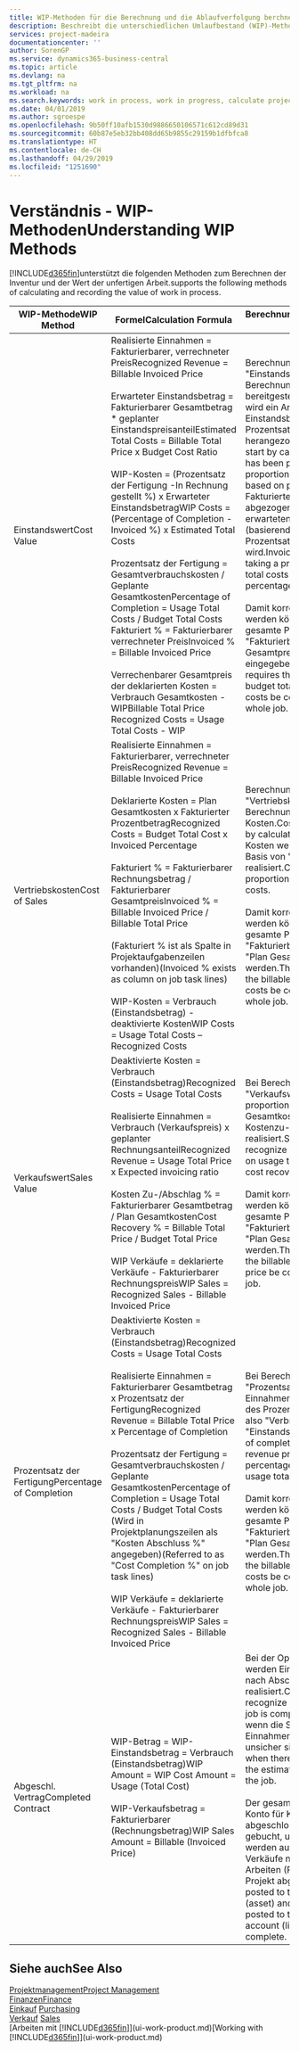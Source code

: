 ```yaml
---
title: WIP-Methoden für die Berechnung und die Ablaufverfolgung berchnen und aufzeichnen | Microsoft Docs.
description: Beschreibt die unterschiedlichen Umlaufbestand (WIP)-Methoden, die verwendet werden können, um Finanzdaten für Projekte zu senden und zu überwachen, die im Umlaufbestand sind.
services: project-madeira
documentationcenter: ''
author: SorenGP
ms.service: dynamics365-business-central
ms.topic: article
ms.devlang: na
ms.tgt_pltfrm: na
ms.workload: na
ms.search.keywords: work in process, work in progress, calculate project WIP
ms.date: 04/01/2019
ms.author: sgroespe
ms.openlocfilehash: 9b50ff10afb1530d9886650106571c612cd89d31
ms.sourcegitcommit: 60b87e5eb32bb408dd65b9855c29159b1dfbfca8
ms.translationtype: HT
ms.contentlocale: de-CH
ms.lasthandoff: 04/29/2019
ms.locfileid: "1251690"
---
```

# <a name="understanding-wip-methods"></a><span data-ttu-id="f8a99-103">Verständnis - WIP-Methoden</span><span class="sxs-lookup"><span data-stu-id="f8a99-103">Understanding WIP Methods</span></span>
[!INCLUDE[d365fin](includes/d365fin_md.md)]<span data-ttu-id="f8a99-104">unterstützt die folgenden Methoden zum Berechnen der Inventur und der Wert der unfertigen Arbeit.</span><span class="sxs-lookup"><span data-stu-id="f8a99-104">supports the following methods of calculating and recording the value of work in process.</span></span>

| <span data-ttu-id="f8a99-105">WIP-Methode</span><span class="sxs-lookup"><span data-stu-id="f8a99-105">WIP Method</span></span> | <span data-ttu-id="f8a99-106">Formel</span><span class="sxs-lookup"><span data-stu-id="f8a99-106">Calculation Formula</span></span> | <span data-ttu-id="f8a99-107">Berechnungsbeschreibung</span><span class="sxs-lookup"><span data-stu-id="f8a99-107">Calculation Description</span></span> |
| --- | --- | --- |
| <span data-ttu-id="f8a99-108">Einstandswert</span><span class="sxs-lookup"><span data-stu-id="f8a99-108">Cost Value</span></span> |<span data-ttu-id="f8a99-109">Realisierte Einnahmen = Fakturierbarer, verrechneter Preis</span><span class="sxs-lookup"><span data-stu-id="f8a99-109">Recognized Revenue = Billable Invoiced Price</span></span><br /><br /> <span data-ttu-id="f8a99-110">Erwarteter Einstandsbetrag = Fakturierbarer Gesamtbetrag \* geplanter Einstandspreisanteil</span><span class="sxs-lookup"><span data-stu-id="f8a99-110">Estimated Total Costs = Billable Total Price x Budget Cost Ratio</span></span><br /><br /> <span data-ttu-id="f8a99-111">WIP-Kosten = (Prozentsatz der Fertigung -In Rechnung gestellt %) x Erwarteter Einstandsbetrag</span><span class="sxs-lookup"><span data-stu-id="f8a99-111">WIP Costs = (Percentage of Completion - Invoiced %) x Estimated Total Costs</span></span><br /><br /> <span data-ttu-id="f8a99-112">Prozentsatz der Fertigung = Gesamtverbrauchskosten / Geplante Gesamtkosten</span><span class="sxs-lookup"><span data-stu-id="f8a99-112">Percentage of Completion = Usage Total Costs / Budget Total Costs</span></span><br /> <span data-ttu-id="f8a99-113">Fakturiert % = Fakturierbarer verrechneter Preis</span><span class="sxs-lookup"><span data-stu-id="f8a99-113">Invoiced % = Billable Invoiced Price</span></span><br /><br /> <span data-ttu-id="f8a99-114">Verrechenbarer Gesamtpreis der deklarierten Kosten = Verbrauch Gesamtkosten - WIP</span><span class="sxs-lookup"><span data-stu-id="f8a99-114">Billable Total Price Recognized Costs = Usage Total Costs - WIP</span></span> |<span data-ttu-id="f8a99-115">Berechnungen vom Typ "Einstandswert" beginnen mit der Berechnung des Werts dessen, was bereitgestellt wurde. Zu diesem Zweck wird ein Anteil des erwarteten Einstandsbetrags (basierend auf dem Prozentsatz der Fertigstellung) herangezogen.</span><span class="sxs-lookup"><span data-stu-id="f8a99-115">Cost value calculations start by calculating the value of what has been provided by taking a proportion of the estimated total costs based on percentage of completion.</span></span> <span data-ttu-id="f8a99-116">Fakturierte Einstandsbeträge werden abgezogen, indem ein Anteil des erwarteten Einstandsbetrags (basierend auf dem fakturierten Prozentsatz) herangezogen wird.</span><span class="sxs-lookup"><span data-stu-id="f8a99-116">Invoiced costs are subtracted by taking a proportion of the estimated total costs based on the invoiced percentage.</span></span><br /><br /> <span data-ttu-id="f8a99-117">Damit korrekte Ergebnisse erzielt werden können, müssen für das gesamte Projekt Werte für "Fakturierbarer Gesamtbetrag", "Plan Gesamtpreis" und "Plan Gesamtkosten" eingegeben werden.</span><span class="sxs-lookup"><span data-stu-id="f8a99-117">This calculation requires that the billable total price, budget total price, and budget total costs be correctly entered for the whole job.</span></span> |
| <span data-ttu-id="f8a99-118">Vertriebskosten</span><span class="sxs-lookup"><span data-stu-id="f8a99-118">Cost of Sales</span></span> |<span data-ttu-id="f8a99-119">Realisierte Einnahmen = Fakturierbarer, verrechneter Preis</span><span class="sxs-lookup"><span data-stu-id="f8a99-119">Recognized Revenue = Billable Invoiced Price</span></span><br /><br /> <span data-ttu-id="f8a99-120">Deklarierte Kosten = Plan Gesamtkosten x Fakturierter Prozentbetrag</span><span class="sxs-lookup"><span data-stu-id="f8a99-120">Recognized Costs = Budget Total Cost x Invoiced Percentage</span></span><br /><br /> <span data-ttu-id="f8a99-121">Fakturiert % = Fakturierbarer Rechnungsbetrag / Fakturierbarer Gesamtpreis</span><span class="sxs-lookup"><span data-stu-id="f8a99-121">Invoiced % = Billable Invoiced Price / Billable Total Price</span></span><br /><br /> <span data-ttu-id="f8a99-122">(Fakturiert % ist als Spalte in Projektaufgabenzeilen vorhanden)</span><span class="sxs-lookup"><span data-stu-id="f8a99-122">(Invoiced % exists as column on job task lines)</span></span><br /><br /> <span data-ttu-id="f8a99-123">WIP-Kosten = Verbrauch (Einstandsbetrag) - deaktivierte Kosten</span><span class="sxs-lookup"><span data-stu-id="f8a99-123">WIP Costs = Usage Total Costs – Recognized Costs</span></span> |<span data-ttu-id="f8a99-124">Berechnungen vom Typ "Vertriebskosten" beginnen mit der Berechnung der deklarierten Kosten.</span><span class="sxs-lookup"><span data-stu-id="f8a99-124">Cost of sales calculations begin by calculating the recognized costs.</span></span> <span data-ttu-id="f8a99-125">Kosten werden proportional auf der Basis von "Plan Gesamtkosten" realisiert.</span><span class="sxs-lookup"><span data-stu-id="f8a99-125">Costs are recognized proportionally based on budget total costs.</span></span><br /><br /> <span data-ttu-id="f8a99-126">Damit korrekte Ergebnisse erzielt werden können, müssen für das gesamte Projekt Werte für "Fakturierbarer Gesamtbetrag" und "Plan Gesamtkosten" eingegeben werden.</span><span class="sxs-lookup"><span data-stu-id="f8a99-126">This calculation requires that the billable total price and budget total costs be correctly entered for the whole job.</span></span> |
| <span data-ttu-id="f8a99-127">Verkaufswert</span><span class="sxs-lookup"><span data-stu-id="f8a99-127">Sales Value</span></span> |<span data-ttu-id="f8a99-128">Deaktivierte Kosten = Verbrauch (Einstandsbetrag)</span><span class="sxs-lookup"><span data-stu-id="f8a99-128">Recognized Costs = Usage Total Costs</span></span><br /><br /> <span data-ttu-id="f8a99-129">Realisierte Einnahmen = Verbrauch (Verkaufspreis) x geplanter Rechnungsanteil</span><span class="sxs-lookup"><span data-stu-id="f8a99-129">Recognized Revenue = Usage Total Price x Expected invoicing ratio</span></span><br /><br /> <span data-ttu-id="f8a99-130">Kosten Zu-/Abschlag % = Fakturierbarer Gesamtbetrag / Plan Gesamtkosten</span><span class="sxs-lookup"><span data-stu-id="f8a99-130">Cost Recovery % = Billable Total Price / Budget Total Price</span></span><br /><br /> <span data-ttu-id="f8a99-131">WIP Verkäufe = deklarierte Verkäufe - Fakturierbarer Rechnungspreis</span><span class="sxs-lookup"><span data-stu-id="f8a99-131">WIP Sales = Recognized Sales - Billable Invoiced Price</span></span> |<span data-ttu-id="f8a99-132">Bei Berechnungen vom Typ "Verkaufswert" werden die Einnahmen proportional basierend auf "Verbrauch Gesamtkosten" und dem erwarteten Kostenzu-/-abschlagsanteil realisiert.</span><span class="sxs-lookup"><span data-stu-id="f8a99-132">Sales value calculations recognize revenue proportionally based on usage total costs and the expected cost recovery ratio.</span></span><br /><br /> <span data-ttu-id="f8a99-133">Damit korrekte Ergebnisse erzielt werden können, müssen für das gesamte Projekt Werte für "Fakturierbarer Gesamtbetrag" und "Plan Gesamtkosten" eingegeben werden.</span><span class="sxs-lookup"><span data-stu-id="f8a99-133">This calculation requires that the billable total price and budget total price be correctly entered for the whole job.</span></span> |
| <span data-ttu-id="f8a99-134">Prozentsatz der Fertigung</span><span class="sxs-lookup"><span data-stu-id="f8a99-134">Percentage of Completion</span></span> |<span data-ttu-id="f8a99-135">Deaktivierte Kosten = Verbrauch (Einstandsbetrag)</span><span class="sxs-lookup"><span data-stu-id="f8a99-135">Recognized Costs = Usage Total Costs</span></span><br /><br /> <span data-ttu-id="f8a99-136">Realisierte Einnahmen = Fakturierbarer Gesamtbetrag x Prozentsatz der Fertigung</span><span class="sxs-lookup"><span data-stu-id="f8a99-136">Recognized Revenue = Billable Total Price x Percentage of Completion</span></span><br /><br /> <span data-ttu-id="f8a99-137">Prozentsatz der Fertigung = Gesamtverbrauchskosten / Geplante Gesamtkosten</span><span class="sxs-lookup"><span data-stu-id="f8a99-137">Percentage of Completion = Usage Total Costs / Budget Total Costs</span></span><br /> <span data-ttu-id="f8a99-138">(Wird in Projektplanungszeilen als "Kosten Abschluss %" angegeben)</span><span class="sxs-lookup"><span data-stu-id="f8a99-138">(Referred to as "Cost Completion %" on job task lines)</span></span><br /><br /> <span data-ttu-id="f8a99-139">WIP Verkäufe = deklarierte Verkäufe - Fakturierbarer Rechnungspreis</span><span class="sxs-lookup"><span data-stu-id="f8a99-139">WIP Sales = Recognized Sales - Billable Invoiced Price</span></span> |<span data-ttu-id="f8a99-140">Bei Berechnungen vom Typ "Prozentsatz der Fertigung" werden Einnahmen proportional – auf der Basis des Prozentsatzes der Fertigstellung, also "Verbrauch" contra "Einstandspreis" – realisiert.</span><span class="sxs-lookup"><span data-stu-id="f8a99-140">Percentage of completion calculations recognize revenue proportionally based on the percentage of completion, that is, usage total costs vs. budget costs.</span></span><br /><br /> <span data-ttu-id="f8a99-141">Damit korrekte Ergebnisse erzielt werden können, müssen für das gesamte Projekt Werte für "Fakturierbarer Gesamtbetrag" und "Plan Gesamtkosten" eingegeben werden.</span><span class="sxs-lookup"><span data-stu-id="f8a99-141">This calculation requires that the billable total price and budget total costs be correctly entered for the whole job.</span></span> |
| <span data-ttu-id="f8a99-142">Abgeschl. Vertrag</span><span class="sxs-lookup"><span data-stu-id="f8a99-142">Completed Contract</span></span> |<span data-ttu-id="f8a99-143">WIP-Betrag = WIP-Einstandsbetrag = Verbrauch (Einstandsbetrag)</span><span class="sxs-lookup"><span data-stu-id="f8a99-143">WIP Amount = WIP Cost Amount = Usage (Total Cost)</span></span><br /><br /> <span data-ttu-id="f8a99-144">WIP-Verkaufsbetrag = Fakturierbarer (Rechnungsbetrag)</span><span class="sxs-lookup"><span data-stu-id="f8a99-144">WIP Sales Amount = Billable (Invoiced Price)</span></span> |<span data-ttu-id="f8a99-145">Bei der Option "Abgeschl. Vertrag" werden Einnahmen und Kosten erst nach Abschluss des Projekts realisiert.</span><span class="sxs-lookup"><span data-stu-id="f8a99-145">Completed contract does not recognize revenue and costs until the job is complete.</span></span> <span data-ttu-id="f8a99-146">Dies kann nützlich sein, wenn die Schätzungen der Kosten und Einnahmen für das Projekt äusserst unsicher sind.</span><span class="sxs-lookup"><span data-stu-id="f8a99-146">You may want to do this when there is high uncertainty around the estimates of costs and revenue for the job.</span></span><br /><br /> <span data-ttu-id="f8a99-147">Der gesamte Verbrauch wird auf das Konto für Kosten nicht abgeschlossener Arbeiten (Aktiva) gebucht, und alle fakturierten Verkäufe werden auf das Konto für fakturierte Verkäufe nicht abgeschlossener Arbeiten (Passiva) gebucht, bis das Projekt abgeschlossen ist.</span><span class="sxs-lookup"><span data-stu-id="f8a99-147">All usage is posted to the WIP Costs account (asset) and all invoiced sales are posted to the WIP Invoiced Sales account (liability) until the job is complete.</span></span> |

## <a name="see-also"></a><span data-ttu-id="f8a99-148">Siehe auch</span><span class="sxs-lookup"><span data-stu-id="f8a99-148">See Also</span></span>
[<span data-ttu-id="f8a99-149">Projektmanagement</span><span class="sxs-lookup"><span data-stu-id="f8a99-149">Project Management</span></span>](projects-manage-projects.md)  
[<span data-ttu-id="f8a99-150">Finanzen</span><span class="sxs-lookup"><span data-stu-id="f8a99-150">Finance</span></span>](finance.md)  
<span data-ttu-id="f8a99-151">[Einkauf](purchasing-manage-purchasing.md)       </span><span class="sxs-lookup"><span data-stu-id="f8a99-151">[Purchasing](purchasing-manage-purchasing.md)       </span></span>  
<span data-ttu-id="f8a99-152">[Verkauf](sales-manage-sales.md)    </span><span class="sxs-lookup"><span data-stu-id="f8a99-152">[Sales](sales-manage-sales.md)    </span></span>  
<span data-ttu-id="f8a99-153">[Arbeiten mit [!INCLUDE[d365fin](includes/d365fin_md.md)]](ui-work-product.md)</span><span class="sxs-lookup"><span data-stu-id="f8a99-153">[Working with [!INCLUDE[d365fin](includes/d365fin_md.md)]](ui-work-product.md)</span></span>  

